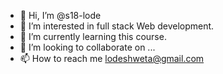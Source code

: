 - 👋 Hi, I’m @s18-lode
- 👀 I’m interested in full stack Web development.
- 🌱 I’m currently learning this course.
- 💞️ I’m looking to collaborate on ...
- 📫 How to reach me lodeshweta@gmail.com

<!---
s18-lode/s18-lode is a ✨ special ✨ repository because its `README.md` (this file) appears on your GitHub profile.
You can click the Preview link to take a look at your changes.
--->
